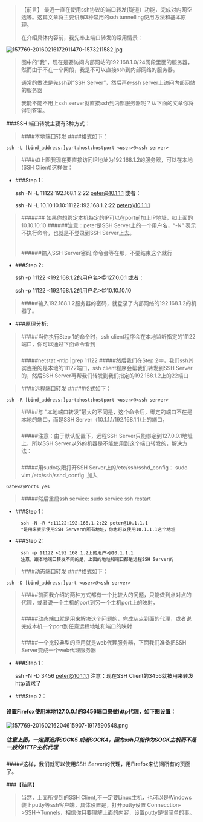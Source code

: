 >【前言】
>最近一直在使用ssh协议的端口转发(隧道）功能，完成对内网空透等。这篇文章将主要讲解3种常用的ssh tunnelling使用方法和基本原理。
>
>在介绍具体内容前，我先奉上端口转发的常用情景：
>

![157769-20160216172911470-1573211582.jpg](http://upload-images.jianshu.io/upload_images/5969055-66f8b4775314eb54.jpg?imageMogr2/auto-orient/strip%7CimageView2/2/w/1240)
>
>图中的“我”，现在是要访问内部网站的192.168.1.0/24网段里面的服务器，然而由于不在一个网段，我是不可以直接ssh到内部网络的服务器。
>
>通常的做法是先ssh到“SSH Server”，然后再在ssh server上访问内部网站的服务器
>
>我能不能不用上ssh server就直接ssh到内部服务器呢？从下面的文章你将得到答案。

 

###SSH 端口转发主要有3种方式：

> ####本地端口转发
> ####格式如下：

    ssh -L [bind_address:]port:host:hostport <user>@<ssh server>
> ####如上图我现在要直接访问IP地址为192.168.1.2的服务器，可以在本地(SSH Client)这样做：

- ###Step 1：

 

    ssh -N -L 11122:192.168.1.2:22 peter@10.1.1.1
    或者：

    ssh -N -L 10.10.10.10:11122:192.168.1.2:22 peter@10.1.1.1
> ####### 如果你想绑定本机特定的IP可以在port前加上IP地址，如上面的10.10.10.10
> ######注意：peter是SSH Server上的一个用户名，“-N” 表示不执行命令，也就是不登录到SSH Server上去。
> ######
> ######输入SSH Server密码,命令会等在那，不要结束这个就行

- ###Step 2:

 

    ssh -p 11122 <192.168.1.2的用户名>@127.0.0.1
    或者：
    
    ssh -p 11122 <192.168.1.2的用户名>@10.10.10.10
     

> #####输入192.168.1.2服务器的密码，就登录了内部网络的192.168.1.2的机器了。

- ###原理分析:

> #####当你执行Step 1的命令时，ssh client程序会在本地监听指定的11122端口，你可以通过下面命令看到
> #####
> #####netstat -ntlp |grep 11122
> #####然后我们在Step 2中，我们ssh其实连接的是本地的11122端口，ssh client程序会帮我们转发到SSH Server的，然后SSH Server再帮我们转发到我们指定的192.168.1.2上的22端口

 

>####远程端口转发
> #####格式如下：

    ssh -R [bind_address:]port:host:hostport <user>@<ssh server>

> #####与 “本地端口转发”最大的不同是，这个命令后，绑定的端口不在是本地的端口，而是SSH Server（10.1.1.1/192.168.1.1)上的端口，
> #####
> #####注意：由于默认配置下，远程SSH Server只能绑定到127.0.0.1地址上，所以SSH Server以外的机器是不能使用到这个端口转发的，解决方法：
> #####
> #####用sudo权限打开SSH Server上的/etc/ssh/sshd_config： sudo vim /etc/ssh/sshd_config ,加入 

    GatewayPorts yes
> #####然后重启ssh service: sudo service ssh restart

- ###Step 1：

        ssh -N -R *:11122:192.168.1.2:22 peter@10.1.1.1
        *是用来表示使用SSH Server的所有地址，你也可以使用10.1.1.1这个地址

- ###Step 2:

        ssh -p 11122 <192.168.1.2上的用户>@10.1.1.1
        注意，跟本地端口转发不同的是，上面的地址和端口都是远程SSH Server的

 

> ####动态端口转发
> ####格式如下：

    ssh -D [bind_address:]port <user>@<ssh server>
 

> #####前面我介绍的两种方式都有一个比较大的问题，只能做到点对点的代理，或者说一个主机的port到另一个主机port上的映射，
> #####
> #####动态端口就是用来解决这个问题的，完成从点到面的代理，或者说完成本机一个port到任意远程地址和端口的映射
> #####
> #####一个比较典型的应用就是web代理服务器，下面我们准备把SSH Server变成一个web代理服务器

- ###Step 1：

    ssh -N -D 3456 peter@10.1.1.1
    注意：现在SSH Client的3456就被用来转发http请求了
    
- ###Step 2：

#### 设置Firefox使用本地127.0.0.1的3456端口来做http代理，如下图设置：


![157769-20160216204615907-1917590548.png](http://upload-images.jianshu.io/upload_images/5969055-ddf09f8ac2796017.png?imageMogr2/auto-orient/strip%7CimageView2/2/w/1240)

##### 注意上图，一定要选择SOCK5 或者SOCK4，因为ssh只能作为SOCK主机而不是一般的HTTP主机代理

#####这样，我们就可以使用SSH Server的代理，用Firefox来访问所有的页面了。

 

###【结尾】
>当然，上面所提到的SSH Client,不一定要Linux主机，也可以是Windows装上putty等ssh客户端，具体设置是，打开putty设置 Connecction->SSH->Tunnels，相信你只要理解上面的内容，设置putty是很简单的事。
